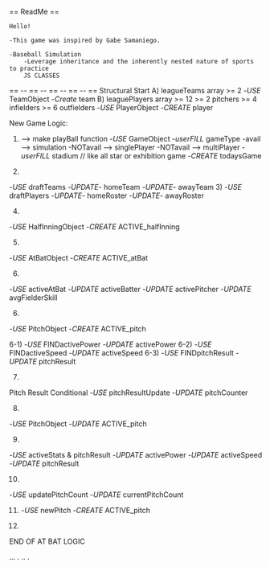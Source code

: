 == ReadMe == 

    Hello! 

    -This game was inspired by Gabe Samaniego.

    -Baseball Simulation 
        -Leverage inheritance and the inherently nested nature of sports to practice
        JS CLASSES

== -- == -- == -- == -- == 
Structural Start
A) leagueTeams array >= 2
    -*USE* TeamObject
    -*Create* team
B) leaguePlayers array >= 12
    >= 2 pitchers
    >= 4 infielders
    >= 6 outfielders
    -*USE* PlayerObject
    -*CREATE* player

New Game Logic:
1) --> make playBall function
-*USE* GameObject
    -*userFILL* gameType
        -avail --> simulation
        -NOTavail --> singlePlayer
        -NOTavail --> multiPlayer
    -*userFILL* stadium     // like all star or exhibition game
-*CREATE* todaysGame


2) 
-*USE* draftTeams 
    -*UPDATE*- homeTeam
    -*UPDATE*- awayTeam
3)
-*USE* draftPlayers
    -*UPDATE*- homeRoster
    -*UPDATE*- awayRoster

4) 
-*USE* HalfInningObject
-*CREATE* ACTIVE_halfInning

5)
-*USE* AtBatObject
-*CREATE* ACTIVE_atBat

6) 
-*USE* activeAtBat
-*UPDATE* activeBatter
-*UPDATE* activePitcher
-*UPDATE* avgFielderSkill






6) 
-*USE* PitchObject
-*CREATE* ACTIVE_pitch

6-1)
-*USE* FINDactivePower
-*UPDATE* activePower
6-2)
-*USE* FINDactiveSpeed
-*UPDATE* activeSpeed
6-3)
-*USE* FINDpitchResult
-*UPDATE* pitchResult

7) 
Pitch Result Conditional 
-*USE* pitchResultUpdate
-*UPDATE* pitchCounter

8)
-*USE* PitchObject
-*UPDATE* ACTIVE_pitch

9) 
-*USE* activeStats & pitchResult
-*UPDATE* activePower
-*UPDATE* activeSpeed
-*UPDATE* pitchResult

10) 
-*USE* updatePitchCount
-*UPDATE* currentPitchCount

11) -*USE* newPitch
-*CREATE* ACTIVE_pitch

12) 
END OF AT BAT LOGIC

...
.
..
.




